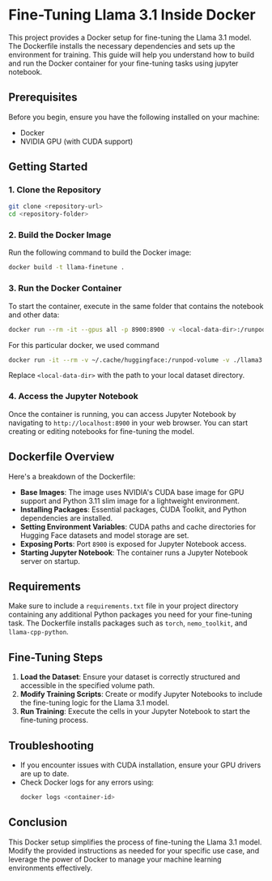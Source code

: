 
# Fine-Tuning Llama 3.1 Inside Docker

This project provides a Docker setup for fine-tuning the Llama 3.1 model. The Dockerfile installs the necessary dependencies and sets up the environment for training. This guide will help you understand how to build and run the Docker container for your fine-tuning tasks using jupyter notebook.

## Prerequisites

Before you begin, ensure you have the following installed on your machine:

- Docker
- NVIDIA GPU (with CUDA support)

## Getting Started

### 1. Clone the Repository

```bash
git clone <repository-url>
cd <repository-folder>
```

### 2. Build the Docker Image

Run the following command to build the Docker image:

```bash
docker build -t llama-finetune .
```

### 3. Run the Docker Container

To start the container, execute in the same folder that contains the notebook and other data:

```bash
docker run --rm -it --gpus all -p 8900:8900 -v <local-data-dir>:/runpod-volume llama-finetune
```
For this particular docker, we used command

```bash
docker run -it --rm -v ~/.cache/huggingface:/runpod-volume -v ./llama3.1:/work -p 8900:8900 asdkazmi/docker-fine-tuning:0.0.1
```


Replace `<local-data-dir>` with the path to your local dataset directory.

### 4. Access the Jupyter Notebook

Once the container is running, you can access Jupyter Notebook by navigating to `http://localhost:8900` in your web browser. You can start creating or editing notebooks for fine-tuning the model.

## Dockerfile Overview

Here's a breakdown of the Dockerfile:

- **Base Images**: The image uses NVIDIA's CUDA base image for GPU support and Python 3.11 slim image for a lightweight environment.
- **Installing Packages**: Essential packages, CUDA Toolkit, and Python dependencies are installed.
- **Setting Environment Variables**: CUDA paths and cache directories for Hugging Face datasets and model storage are set.
- **Exposing Ports**: Port `8900` is exposed for Jupyter Notebook access.
- **Starting Jupyter Notebook**: The container runs a Jupyter Notebook server on startup.

## Requirements

Make sure to include a `requirements.txt` file in your project directory containing any additional Python packages you need for your fine-tuning task. The Dockerfile installs packages such as `torch`, `nemo_toolkit`, and `llama-cpp-python`.

## Fine-Tuning Steps

1. **Load the Dataset**: Ensure your dataset is correctly structured and accessible in the specified volume path.
2. **Modify Training Scripts**: Create or modify Jupyter Notebooks to include the fine-tuning logic for the Llama 3.1 model.
3. **Run Training**: Execute the cells in your Jupyter Notebook to start the fine-tuning process.

## Troubleshooting

- If you encounter issues with CUDA installation, ensure your GPU drivers are up to date.
- Check Docker logs for any errors using:
  ```bash
  docker logs <container-id>
  ```

## Conclusion

This Docker setup simplifies the process of fine-tuning the Llama 3.1 model. Modify the provided instructions as needed for your specific use case, and leverage the power of Docker to manage your machine learning environments effectively.

